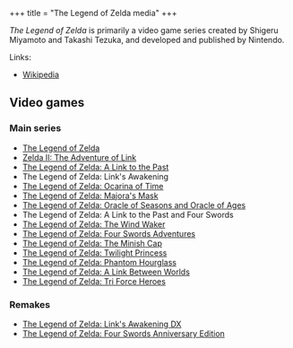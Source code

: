 +++
title = "The Legend of Zelda media"
+++

*The Legend of Zelda* is primarily a video game series created by Shigeru Miyamoto and Takashi Tezuka, and developed and published by Nintendo.

Links:

- [Wikipedia](https://en.wikipedia.org/wiki/List_of_The_Legend_of_Zelda_media)

## Video games

### Main series

- [The Legend of Zelda](@/notes/The_Legend_of_Zelda/_index.md)
- [Zelda II: The Adventure of Link](@/notes/Zelda_II_The_Adventure_of_Link/_index.md)
- [The Legend of Zelda: A Link to the Past](@/notes/The_Legend_of_Zelda_A_Link_to_the_Past/_index.md)
- The Legend of Zelda: Link's Awakening
- [The Legend of Zelda: Ocarina of Time](@/notes/The_Legend_of_Zelda_Ocarina_of_Time/_index.md)
- [The Legend of Zelda: Majora's Mask](@/notes/The_Legend_of_Zelda_Majoras_Mask/_index.md)
- [The Legend of Zelda: Oracle of Seasons and Oracle of Ages](@/notes/The_Legend_of_Zelda_Oracle_of_Seasons_and_Oracle_of_Ages/_index.md)
- The Legend of Zelda: A Link to the Past and Four Swords
- [The Legend of Zelda: The Wind Waker](@/notes/The_Legend_of_Zelda_The_Wind_Waker/_index.md)
- [The Legend of Zelda: Four Swords Adventures](@/notes/The_Legend_of_Zelda_Four_Swords_Adventures/_index.md)
- [The Legend of Zelda: The Minish Cap](@/notes/The_Legend_of_Zelda_The_Minish_Cap/_index.md)
- [The Legend of Zelda: Twilight Princess](@/notes/The_Legend_of_Zelda_Twilight_Princess/_index.md)
- [The Legend of Zelda: Phantom Hourglass](@/notes/The_Legend_of_Zelda_Phantom_Hourglass/_index.md)
- [The Legend of Zelda: A Link Between Worlds](@/notes/The_Legend_of_Zelda_A_Link_Between_Worlds/_index.md)
- [The Legend of Zelda: Tri Force Heroes](@/notes/The_Legend_of_Zelda_Tri_Force_Heroes/_index.md)

### Remakes

- [The Legend of Zelda: Link's Awakening DX](@/notes/The_Legend_of_Zelda_Links_Awakening_DX/_index.md)
- [The Legend of Zelda: Four Swords Anniversary Edition](@/notes/The_Legend_of_Zelda_Four_Swords_Anniversary_Edition/_index.md)
